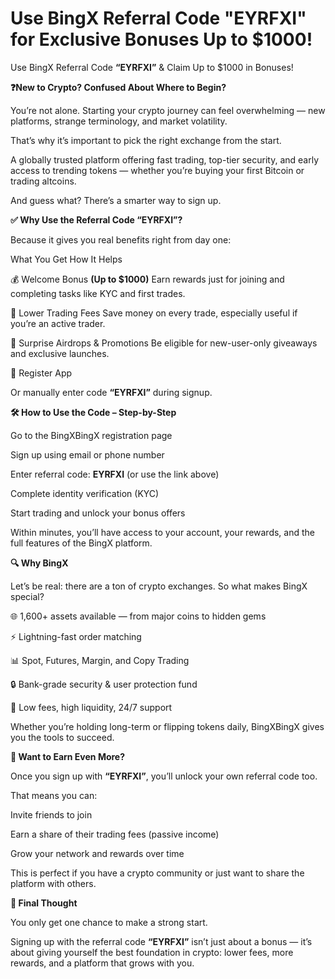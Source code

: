 #  Use BingX Referral Code "EYRFXI" for Exclusive Bonuses Up to $1000!

Use BingX Referral Code **“EYRFXI”** & Claim Up to $1000 in Bonuses!

**❓New to Crypto? Confused About Where to Begin?**

You’re not alone. Starting your crypto journey can feel overwhelming — new platforms, strange terminology, and market volatility.

 That’s why it’s important to pick the right exchange from the start.

A globally trusted platform offering fast trading, top-tier security, and early access to trending tokens — whether you’re buying your first Bitcoin or trading altcoins.

And guess what? There’s a smarter way to sign up.

**✅ Why Use the Referral Code “EYRFXI”?**

Because it gives you real benefits right from day one:

What You Get	How It Helps

💰 Welcome Bonus **(Up to $1000)**	Earn rewards just for joining and completing tasks like KYC and first trades.

💸 Lower Trading Fees	Save money on every trade, especially useful if you’re an active trader.

🎁 Surprise Airdrops & Promotions	Be eligible for new-user-only giveaways and exclusive launches.

🔗 Register App

Or manually enter code **“EYRFXI”** during signup.

**🛠️ How to Use the Code – Step-by-Step**

Go to the BingXBingX registration page

Sign up using email or phone number

Enter referral code: **EYRFXI** (or use the link above)

Complete identity verification (KYC)

Start trading and unlock your bonus offers

Within minutes, you’ll have access to your account, your rewards, and the full features of the BingX platform.

**🔍 Why BingX**

Let’s be real: there are a ton of crypto exchanges. So what makes BingX special?

🌐 1,600+ assets available — from major coins to hidden gems

⚡ Lightning-fast order matching

📊 Spot, Futures, Margin, and Copy Trading

🔒 Bank-grade security & user protection fund

🎯 Low fees, high liquidity, 24/7 support

Whether you’re holding long-term or flipping tokens daily, BingXBingX gives you the tools to succeed.

**🎯 Want to Earn Even More?**

Once you sign up with **“EYRFXI”**, you’ll unlock your own referral code too.

That means you can:

Invite friends to join

Earn a share of their trading fees (passive income)

Grow your network and rewards over time

This is perfect if you have a crypto community or just want to share the platform with others.

**📝 Final Thought**

You only get one chance to make a strong start.

Signing up with the referral code **“EYRFXI”** isn’t just about a bonus — it’s about giving yourself the best foundation in crypto: lower fees, more rewards, and a platform that grows with you.

